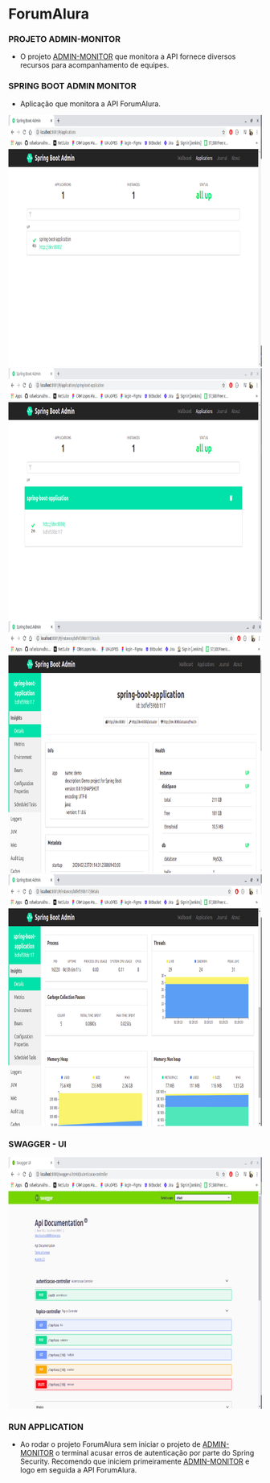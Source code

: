 # ForumAlura

### PROJETO ADMIN-MONITOR

 - O projeto <a href="https://github.com/rafaelcarvalhocaetano/Admin-Monitor">ADMIN-MONITOR</a> que monitora a API fornece diversos recursos para acompanhamento de equipes.
 
### SPRING BOOT ADMIN MONITOR
 
 - Aplicação que monitora a API ForumAlura.
 
<img src="https://github.com/rafaelcarvalhocaetano/ForumAlura/blob/master/src/main/resources/img/spring-boot-admin.png" width="200%" height="500px">
<img src="https://github.com/rafaelcarvalhocaetano/ForumAlura/blob/master/src/main/resources/img/spring-boot-admin-monitor.png" width="200%" height="500px">
<img src="https://github.com/rafaelcarvalhocaetano/ForumAlura/blob/master/src/main/resources/img/spb-1.png" width="200%" height="500px">
<img src="https://github.com/rafaelcarvalhocaetano/ForumAlura/blob/master/src/main/resources/img/spb-2.png" width="200%" height="500px">

### SWAGGER - UI

<img src="https://github.com/rafaelcarvalhocaetano/ForumAlura/blob/master/src/main/resources/img/swagger.png" width="200%" height="500px">


### RUN APPLICATION

 - Ao rodar o projeto ForumAlura sem iniciar o projeto de <a href="https://github.com/rafaelcarvalhocaetano/Admin-Monitor">ADMIN-MONITOR</a> o terminal acusar erros de autenticação por parte do Spring Security.
 Recomendo que iniciem primeiramente <a href="https://github.com/rafaelcarvalhocaetano/Admin-Monitor">ADMIN-MONITOR</a> e logo em seguida a API ForumAlura.